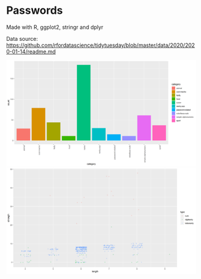 # Passwords

Made with R, ggplot2, stringr and dplyr

Data source: https://github.com/rfordatascience/tidytuesday/blob/master/data/2020/2020-01-14/readme.md

![](count_per_cat.png)
![](length_vs_strength.png)

